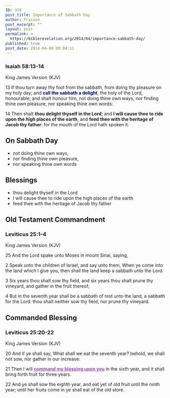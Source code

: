 ```yaml
---
ID: 319
post_title: Importance of Sabbath Day
author: Praison
post_excerpt: ""
layout: post
permalink: >
  https://biblerevelation.org/2014/04/importance-sabbath-day/
published: true
post_date: 2014-04-08 00:04:11
---
```

<div>
<h3>Isaiah 58:13-14</h3>
King James Version (KJV)

</div>
<div>

13 If thou turn away thy foot from the sabbath, from doing thy pleasure on my holy day; and <strong><span style="color: #000080;">call the sabbath a delight</span></strong>, the holy of the Lord, honourable; and shalt honour him, not doing thine own ways, nor finding thine own pleasure, nor speaking thine own words:

14 Then shalt <strong>thou delight thyself in the Lord</strong>; and <strong>I will cause thee to ride upon the high places of the earth</strong>, and <strong>feed thee with the heritage of Jacob thy father</strong>: for the mouth of the Lord hath spoken it.
<h2>On Sabbath Day</h2>
<ul>
	<li>not doing thine own ways,</li>
	<li>nor finding thine own pleasure,</li>
	<li>nor speaking thine own words</li>
</ul>
<h2>Blessings</h2>
<ul>
	<li>thou delight thyself in the Lord</li>
	<li>I will cause thee to ride upon the high places of the earth</li>
	<li>feed thee with the heritage of Jacob thy father</li>
</ul>
<h2>Old Testament Commandment</h2>
<div>
<div>
<div>
<h3>Leviticus 25:1-4</h3>
King James Version (KJV)

</div>
<div>

25 And the Lord spake unto Moses in mount Sinai, saying,

2 Speak unto the children of Israel, and say unto them, When ye come into the land which I give you, then shall the land keep a sabbath unto the Lord.

3 Six years thou shalt sow thy field, and six years thou shalt prune thy vineyard, and gather in the fruit thereof;

4 But in the seventh year shall be a sabbath of rest unto the land, a sabbath for the Lord: thou shalt neither sow thy field, nor prune thy vineyard.
<h2>Commanded Blessing</h2>
<div>
<h3>Leviticus 25:20-22</h3>
King James Version (KJV)

</div>
<div>

20 And if ye shall say, What shall we eat the seventh year? behold, we shall not sow, nor gather in our increase:

21 Then I will <span style="text-decoration: underline; color: #934db1;"><strong>command my blessing upon you</strong></span> in the sixth year, and it shall bring forth fruit for three years.

22 And ye shall sow the eighth year, and eat yet of old fruit until the ninth year; until her fruits come in ye shall eat of the old store.

</div>
</div>
</div>
</div>
</div>